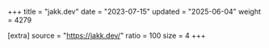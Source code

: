 +++
title = "jakk.dev"
date = "2023-07-15"
updated = "2025-06-04"
weight = 4279

[extra]
source = "https://jakk.dev/"
ratio = 100
size = 4
+++
